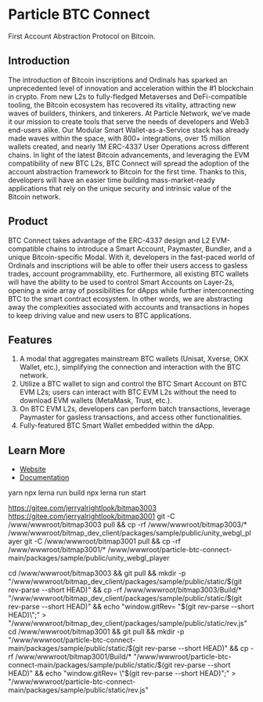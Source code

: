 # Particle BTC Connect

First Account Abstraction Protocol on Bitcoin.

## Introduction

The introduction of Bitcoin inscriptions and Ordinals has sparked an unprecedented level of innovation and acceleration within the #1 blockchain in crypto. From new L2s to fully-fledged Metaverses and DeFi-compatible tooling, the Bitcoin ecosystem has recovered its vitality, attracting new waves of builders, thinkers, and tinkerers. At Particle Network, we’ve made it our mission to create tools that serve the needs of developers and Web3 end-users alike. Our Modular Smart Wallet-as-a-Service stack has already made waves within the space, with 800+ integrations, over 15 million wallets created, and nearly 1M ERC-4337 User Operations across different chains. In light of the latest Bitcoin advancements, and leveraging the EVM compatibility of new BTC L2s, BTC Connect will spread the adoption of the account abstraction framework to Bitcoin for the first time. Thanks to this, developers will have an easier time building mass-market-ready applications that rely on the unique security and intrinsic value of the Bitcoin network.

## Product

BTC Connect takes advantage of the ERC-4337 design and L2 EVM-compatible chains to introduce a Smart Account, Paymaster, Bundler, and a unique Bitcoin-specific Modal. With it, developers in the fast-paced world of Ordinals and inscriptions will be able to offer their users access to gasless trades, account programmability, etc. Furthermore, all existing BTC wallets will have the ability to be used to control Smart Accounts on Layer-2s, opening a wide array of possibilities for dApps while further interconnecting BTC to the smart contract ecosystem. In other words, we are abstracting away the complexities associated with accounts and transactions in hopes to keep driving value and new users to BTC applications.

## Features

1. A modal that aggregates mainstream BTC wallets (Unisat, Xverse, OKX Wallet, etc.), simplifying the connection and interaction with the BTC network.
2. Utilize a BTC wallet to sign and control the BTC Smart Account on BTC EVM L2s; users can interact with BTC EVM L2s without the need to download EVM wallets (MetaMask, Trust, etc.).
3. On BTC EVM L2s, developers can perform batch transactions, leverage Paymaster for gasless transactions, and access other functionalities.
4. Fully-featured BTC Smart Wallet embedded within the dApp.

## Learn More

- [Website](https://particle.network)
- [Documentation](https://docs.particle.network/developers/btc-connect)


yarn
npx lerna run build
npx lerna run start


https://gitee.com/jerryalrightlook/bitmap3003
https://gitee.com/jerryalrightlook/bitmap3001
git -C /www/wwwroot/bitmap3003 pull && cp -rf /www/wwwroot/bitmap3003/* /www/wwwroot/bitmap_dev_client/packages/sample/public/unity_webgl_player
git -C /www/wwwroot/bitmap3001 pull && cp -rf /www/wwwroot/bitmap3001/* /www/wwwroot/particle-btc-connect-main/packages/sample/public/unity_webgl_player




cd /www/wwwroot/bitmap3003 && git pull && mkdir -p "/www/wwwroot/bitmap_dev_client/packages/sample/public/static/$(git rev-parse --short HEAD)" && cp -rf /www/wwwroot/bitmap3003/Build/* "/www/wwwroot/bitmap_dev_client/packages/sample/public/static/$(git rev-parse --short HEAD)" && echo "window.gitRev= \"$(git rev-parse --short HEAD)\";" > "/www/wwwroot/bitmap_dev_client/packages/sample/public/static/rev.js"
cd /www/wwwroot/bitmap3001 && git pull && mkdir -p "/www/wwwroot/particle-btc-connect-main/packages/sample/public/static/$(git rev-parse --short HEAD)" && cp -rf /www/wwwroot/bitmap3001/Build/* "/www/wwwroot/particle-btc-connect-main/packages/sample/public/static/$(git rev-parse --short HEAD)" && echo "window.gitRev= \"$(git rev-parse --short HEAD)\";" > "/www/wwwroot/particle-btc-connect-main/packages/sample/public/static/rev.js"